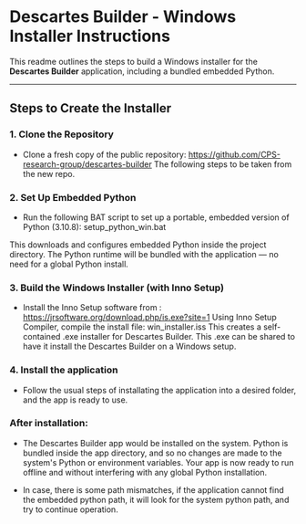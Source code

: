 # Descartes Builder - Windows Installer Instructions

This readme outlines the steps to build a Windows installer for the **Descartes Builder** application, including a bundled embedded Python.

---

## Steps to Create the Installer

### 1. Clone the Repository

* Clone a fresh copy of the public repository: https://github.com/CPS-research-group/descartes-builder
The following steps to be taken from the new repo.

### 2. Set Up Embedded Python

* Run the following BAT script to set up a portable, embedded version of Python (3.10.8): setup_python_win.bat

This downloads and configures embedded Python inside the project directory.
The Python runtime will be bundled with the application — no need for a global Python install.

### 3. Build the Windows Installer (with Inno Setup)

* Install the Inno Setup software from : https://jrsoftware.org/download.php/is.exe?site=1
Using Inno Setup Compiler, compile the install file: win_installer.iss
This creates a self-contained .exe installer for Descartes Builder. 
This .exe can be shared to have it install the Descartes Builder on a Windows setup.

### 4. Install the application

* Follow the usual steps of installating the application into a desired folder, and the app is ready to use.

### After installation:

* The Descartes Builder app would be installed on the system. Python is bundled inside the app directory, and so no changes are made to the system's Python or environment variables. Your app is now ready to run offline and without interfering with any global Python installation.

* In case, there is some path mismatches, if the application cannot find the embedded python path, it will look for the system python path, and try to continue operation.  